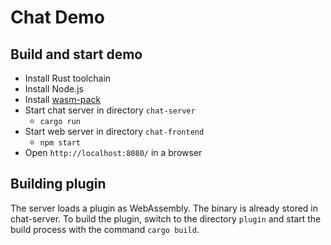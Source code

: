 # Chat Demo

## Build and start demo

- Install Rust toolchain
- Install Node.js
- Install [wasm-pack](https://github.com/rustwasm/wasm-pack)
- Start chat server in directory `chat-server`
  - `cargo run`
- Start web server in directory `chat-frontend`
  - `npm start`
- Open `http://localhost:8080/` in a browser 

## Building plugin

The server loads a plugin as WebAssembly.
The binary is already stored in chat-server.
To build the plugin, switch to the directory `plugin` and start the build process with the command `cargo build`.
